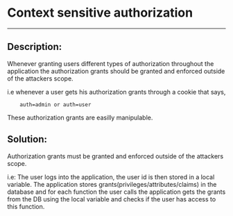 # Context sensitive authorization
-------

## Description:

Whenever granting users different types of authorization throughout the application
the authorization grants should be granted and enforced outside of the attackers scope.

i.e whenever a user gets his authorization grants through a cookie that says,

````
    auth=admin or auth=user
````

These authorization grants are easilly manipulable.


## Solution:

Authorization grants must be granted and enforced outside of the attackers scope. 

i.e: 
The user logs into the application, the user id is then stored in a local variable.
The application stores grants(privileges/attributes/claims) in the database and for each
function the user calls the application gets the grants from the DB using the local variable
and checks if the user has access to this function.
